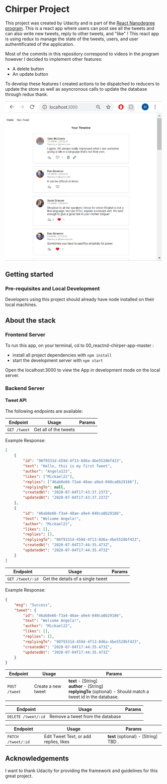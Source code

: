 # Chirper Project

This project was created by Udacity and is part of the [React Nanodegree program](https://www.udacity.com/course/react-nanodegree--nd019).
This is a react app where users can post see all the tweets and can also write new tweets, reply to other tweets, and "like" ! 
This react app is using redux to manage the state of the tweets, users, and user authentificated of the application.

Most of the commits in this repository correspond to videos in the program however I decided to implement other features:
- A delete button
- An update button 

To develop these features I created actions to be dispatched to reducers to update the store as well as asyncronous calls to update the database through redux thank.

![Chirper Demo](demo/Chirper.gif)

## Getting started

### Pre-requisites and Local Development

Developers using this project should already have node installed on their local machines.

## About the stack

### Frontend Server

To run this app, on your terminal, cd to 00_reactnd-chirper-app-master :

* install all project dependencies with `npm install`
* start the development server with `npm start`

Open the localhost:3000 to view the App in development mode on the local server.

### Backend Server

#### Tweet API

The following endpoints are available:

| Endpoint       | Usage          | Params         |
|-----------------|----------------|----------------|
| `GET /tweet` | Get all of the tweets | |

Example Response:

```json
[
	{
        "id": "98f9331d-459d-4f13-8d6a-4be5528bf423",
        "text": "Hello, this is my first Tweet",
        "author": "Angela123",
        "likes": ["Mickael22"],
        "replies": ["46ab8e66-f3a4-48ae-a9e4-040ca0b29186"],
        "replyingTo": null,
        "createdAt": "2020-07-04T17:43:37.237Z",
        "updatedAt": "2020-07-04T17:43:37.237Z"
    },
    {
        "id": "46ab8e66-f3a4-48ae-a9e4-040ca0b29186",
        "text": "Welcome Angela!",
        "author": "Mickael22",
        "likes": [],
        "replies": [],
        "replyingTo": "98f9331d-459d-4f13-8d6a-4be5528bf423",
        "createdAt": "2020-07-04T17:44:35.473Z",
        "updatedAt": "2020-07-04T17:44:35.473Z"
    }
]
```
| Endpoint       | Usage          | Params         |
|-----------------|----------------|----------------|
| `GET /tweet/:id` | Get the details of a single tweet | |

Example Response:

```json
{
    "msg": "Success",
    "tweet": {
        "id": "46ab8e66-f3a4-48ae-a9e4-040ca0b29186",
        "text": "Welcome Angela!",
        "author": "Mickael22",
        "likes": [],
        "replies": [],
        "replyingTo": "98f9331d-459d-4f13-8d6a-4be5528bf423",
        "createdAt": "2020-07-04T17:44:35.473Z",
        "updatedAt": "2020-07-04T17:44:35.473Z"
    }
}
```
| Endpoint       | Usage          | Params         |
|-----------------|----------------|----------------|
| `POST /tweet` | Create a new tweet | **text** - [String] <br> **author** - [String] <br> **replyingTo** (optional) - Should match a tweet id in the database. |

| Endpoint       | Usage          | Params         |
|-----------------|----------------|----------------|
| `DELETE /tweet/:id` | Remove a tweet from the database | |

| Endpoint       | Usage          | Params         |
|-----------------|----------------|----------------|
| `PATCH /tweet/:id` | Edit Tweet Text, or add replies, likes | **text** (optional) - [String] TBD . |

## Acknowledgements

I want to thank Udacity for providing the framework and guidelines for this great project.

